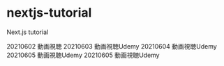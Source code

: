 # nextjs-tutorial
Next.js tutorial

20210602 動画視聴
20210603 動画視聴Udemy
20210604 動画視聴Udemy
20210605 動画視聴Udemy
20210605 動画視聴Udemy

